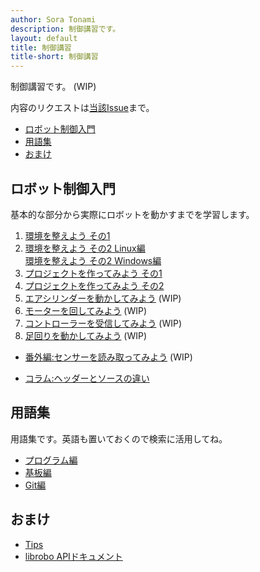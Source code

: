 ```yaml
---
author: Sora Tonami
description: 制御講習です。
layout: default
title: 制御講習
title-short: 制御講習
---
```


制御講習です。 (WIP)

内容のリクエストは[当該Issue](https://github.com/mecha-natori/mecha-natori.github.io/issues/2)まで。

- [ロボット制御入門](#%E3%83%AD%E3%83%9C%E3%83%83%E3%83%88%E5%88%B6%E5%BE%A1%E5%85%A5%E9%96%80)
- [用語集](#%E7%94%A8%E8%AA%9E%E9%9B%86)
- [おまけ](#%E3%81%8A%E3%81%BE%E3%81%91)

## ロボット制御入門

基本的な部分から実際にロボットを動かすまでを学習します。

1. [環境を整えよう その1](intro/1)
2. [環境を整えよう その2 Linux編](intro/2-linux)\
   [環境を整えよう その2 Windows編](intro/2-win)
3. [プロジェクトを作ってみよう その1](intro/3)
4. [プロジェクトを作ってみよう その2](intro/4)
5. [エアシリンダーを動かしてみよう](intro/5) (WIP)
6. [モーターを回してみよう](intro/6) (WIP)
7. [コントローラーを受信してみよう](intro/7) (WIP)
8. [足回りを動かしてみよう](intro/8) (WIP)

- [番外編:センサーを読み取ってみよう](intro/ex-sensor) (WIP)

- [コラム:ヘッダーとソースの違い](intro/column-difference-headers-and-sources)

## 用語集

用語集です。英語も置いておくので検索に活用してね。

- [プログラム編](dic/program)
- [基板編](dic/circuit)
- [Git編](dic/git)

## おまけ

- [Tips](tips)
- [librobo APIドキュメント](https://mecha-natori.github.io/librobo)
